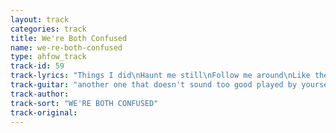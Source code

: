 ```yaml
---
layout: track
categories: track
title: We're Both Confused
name: we-re-both-confused
type: ahfow_track
track-id: 59
track-lyrics: "Things I did\nHaunt me still\nFollow me around\nLike they know the way\n\nThings she said\nLinger on\nHanging in the air\nAnd they will not go away\n\nI thought I knew her game\nI miss her just the same\n\nThought I knew\nWhat to do\nShe broke my window pane\nBut she said I couldn't prove\n\nI look at my dog\nWe're both confused\nI love September best\nAnd I feel like I should move\n\nI thought I knew her game\nI miss her just the same"
track-guitar: "another one that doesn't sound too good played by yourself it's all on A except for one part where it goes to D\n(provided by brad)"
track-author: 
track-sort: "WE'RE BOTH CONFUSED"
track-original: 
---
```

